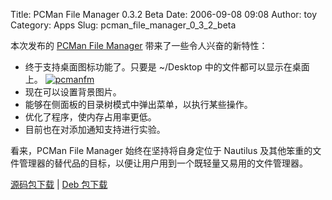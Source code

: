 Title: PCMan File Manager 0.3.2 Beta
Date: 2006-09-08 09:08
Author: toy
Category: Apps
Slug: pcman_file_manager_0_3_2_beta

本次发布的 [PCMan File Manager](http://pcmanfm.sourceforge.net)
带来了一些令人兴奋的新特性：

-   终于支持桌面图标功能了。只要是 ~/Desktop
    中的文件都可以显示在桌面上。
    [![pcmanfm](http://i.linuxtoy.org/i/pcmanfm_fbpanel_s.png)](http://i.linuxtoy.org/i/pcmanfm_fbpanel.png)
-   现在可以设置背景图片。
-   能够在侧面板的目录树模式中弹出菜单，以执行某些操作。
-   优化了程序，使内存占用率更低。
-   目前也在对添加通知支持进行实验。

看来，PCMan File Manager 始终在坚持将自身定位于 Nautilus
及其他笨重的文件管理器的替代品的目标，以便让用户用到一个既轻量又易用的文件管理器。

[源码包下载](http://prdownloads.sourceforge.net/pcmanfm/pcmanfm-0.3.2-beta.tar.gz?download)
| [Deb
包下载](http://prdownloads.sourceforge.net/pcmanfm/pcmanfm_0.3.2-beta-1_i386.deb?download)
